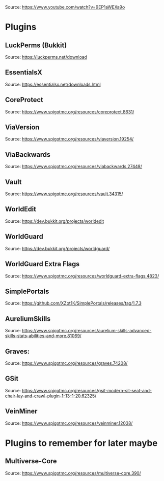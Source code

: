 Source: https://www.youtube.com/watch?v=9EP1aWEXa9o

# Plugins
## LuckPerms (Bukkit)
Source: https://luckperms.net/download

## EssentialsX
Source: https://essentialsx.net/downloads.html

## CoreProtect
Source: https://www.spigotmc.org/resources/coreprotect.8631/

## ViaVersion
Source: https://www.spigotmc.org/resources/viaversion.19254/

## ViaBackwards
Source: https://www.spigotmc.org/resources/viabackwards.27448/

## Vault
Source: https://www.spigotmc.org/resources/vault.34315/

## WorldEdit
Source: https://dev.bukkit.org/projects/worldedit

## WorldGuard
Source: https://dev.bukkit.org/projects/worldguard/

## WorldGuard Extra Flags
Source: https://www.spigotmc.org/resources/worldguard-extra-flags.4823/

## SimplePortals
Source: https://github.com/XZot1K/SimplePortals/releases/tag/1.7.3

## AureliumSkills
Source: https://www.spigotmc.org/resources/aurelium-skills-advanced-skills-stats-abilities-and-more.81069/

## Graves:
Source: https://www.spigotmc.org/resources/graves.74208/

## GSit
Source: https://www.spigotmc.org/resources/gsit-modern-sit-seat-and-chair-lay-and-crawl-plugin-1-13-1-20.62325/

## VeinMiner
Source: https://www.spigotmc.org/resources/veinminer.12038/

# Plugins to remember for later maybe
## Multiverse-Core
Source: https://www.spigotmc.org/resources/multiverse-core.390/